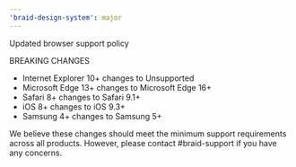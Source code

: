 ```yaml
---
'braid-design-system': major
---
```


Updated browser support policy

BREAKING CHANGES
- Internet Explorer 10+ changes to Unsupported
- Microsoft Edge 13+ changes to Microsoft Edge 16+
- Safari 8+ changes to Safari 9.1+
- iOS 8+ changes to iOS 9.3+
- Samsung 4+ changes to Samsung 5+

We believe these changes should meet the minimum support requirements across all products. However, please contact #braid-support if you have any concerns.